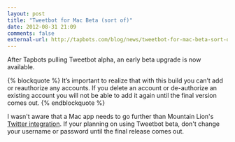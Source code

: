 ```yaml
---
layout: post
title: "Tweetbot for Mac Beta (sort of)"
date: 2012-08-31 21:09
comments: false
external-url: http://tapbots.com/blog/news/tweetbot-for-mac-beta-sort-of/
---
```


After Tapbots pulling Tweetbot alpha, an early beta upgrade is now available.

{% blockquote %}
It’s important to realize that with this build you can’t add or reauthorize any accounts. If you delete an account or de-authorize an existing account you will not be able to add it again until the final version comes out.
{% endblockquote %}

I wasn't aware that a Mac app needs to go further than Mountain Lion's [Twitter integration](http://www.apple.com/osx/whats-new/features.html#twitter). If your planning on using Tweetbot beta, don't change your username or password until the final release comes out.